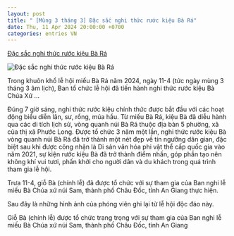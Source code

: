 ```yaml
---
layout: post
title: " [Mùng 3 tháng 3] Đặc sắc nghi thức rước kiệu Bà Rá"
date: Thu, 11 Apr 2024 20:00:00 +0700
categories: entries VN
---
```

[Đặc sắc nghi thức rước kiệu Bà Rá](https://baobinhphuoc.com.vn/news/19/156361/dac-sac-nghi-thuc-ruoc-kieu-ba-ra)

![Đặc sắc nghi thức rước kiệu Bà Rá](https://media.baobinhphuoc.com.vn/upload/news/4_2024/dac_sac_nghi_thuc_ruoc_kieu_ba_ra_16135111042024.jpg)

Trong khuôn khổ lễ hội miếu Bà Rá năm 2024, ngày 11-4 (tức ngày mùng 3 tháng 3 âm lịch), Ban tổ chức lễ hội đã tiến hành nghi thức rước kiệu Bà Chúa Xứ ...

Đúng 7 giờ sáng, nghi thức rước kiệu chính thức được bắt đầu với các hoạt động biểu diễn lân, sư, rồng, múa hầu. Từ miếu Bà Rá, kiệu Bà đã diễu hành qua các di tích lịch sử, vòng quanh núi Bà Rá thuộc địa bàn 5 phường, xã của thị xã Phước Long. Được tổ chức 3 năm một lần, nghi thức rước kiệu Bà vòng quanh núi Bà Rá đã trở thành một nét đẹp về tín ngưỡng dân gian, đặc biệt sau khi được công nhận là Di sản văn hóa phi vật thể cấp quốc gia vào năm 2021, sự kiện rước kiệu Bà đã trở thành điểm nhấn, góp phần tạo nên không khí vui tươi, phấn khởi cho người dân và du khách trong quá trình tham gia lễ hội.

Trưa 11-4, giỗ Bà (chính lễ) đã được tổ chức với sự tham gia của Ban nghi lễ miếu Bà Chúa xứ núi Sam, thành phố Châu Đốc, tỉnh An Giang thực hiện.

Sau đây là những hình ảnh của phóng viên ghi lại từ lễ hội độc đáo này.

Giỗ Bà (chính lễ) được tổ chức trang trọng với sự tham gia của Ban nghi lễ miếu Bà Chúa xứ núi Sam, thành phố Châu Đốc, tỉnh An Giang


